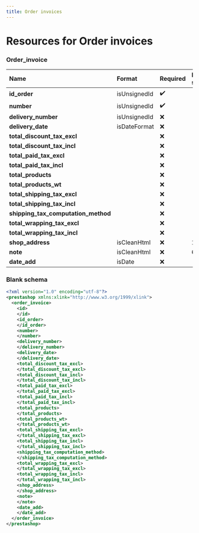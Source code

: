 ```yaml
---
title: Order invoices
---
```


# Resources for Order invoices

### Order_invoice

|                Name                 |    Format    | Required | Max size | Description |
| :---------------------------------- | :----------- | :------- | :------- | :---------- |
| **id_order**                        | isUnsignedId | ✔️       |          | Order ID    |
| **number**                          | isUnsignedId | ✔️       |          |             |
| **delivery_number**                 | isUnsignedId | ❌        |          |             |
| **delivery_date**                   | isDateFormat | ❌        |          |             |
| **total_discount_tax_excl**         |              | ❌        |          |             |
| **total_discount_tax_incl**         |              | ❌        |          |             |
| **total_paid_tax_excl**             |              | ❌        |          |             |
| **total_paid_tax_incl**             |              | ❌        |          |             |
| **total_products**                  |              | ❌        |          |             |
| **total_products_wt**               |              | ❌        |          |             |
| **total_shipping_tax_excl**         |              | ❌        |          |             |
| **total_shipping_tax_incl**         |              | ❌        |          |             |
| **shipping_tax_computation_method** |              | ❌        |          |             |
| **total_wrapping_tax_excl**         |              | ❌        |          |             |
| **total_wrapping_tax_incl**         |              | ❌        |          |             |
| **shop_address**                    | isCleanHtml  | ❌        | 1000     |             |
| **note**                            | isCleanHtml  | ❌        | 65000    |             |
| **date_add**                        | isDate       | ❌        |          |             |


### Blank schema

```xml
<?xml version="1.0" encoding="utf-8"?>
<prestashop xmlns:xlink="http://www.w3.org/1999/xlink">
  <order_invoice>
    <id>
    </id>
    <id_order>
    </id_order>
    <number>
    </number>
    <delivery_number>
    </delivery_number>
    <delivery_date>
    </delivery_date>
    <total_discount_tax_excl>
    </total_discount_tax_excl>
    <total_discount_tax_incl>
    </total_discount_tax_incl>
    <total_paid_tax_excl>
    </total_paid_tax_excl>
    <total_paid_tax_incl>
    </total_paid_tax_incl>
    <total_products>
    </total_products>
    <total_products_wt>
    </total_products_wt>
    <total_shipping_tax_excl>
    </total_shipping_tax_excl>
    <total_shipping_tax_incl>
    </total_shipping_tax_incl>
    <shipping_tax_computation_method>
    </shipping_tax_computation_method>
    <total_wrapping_tax_excl>
    </total_wrapping_tax_excl>
    <total_wrapping_tax_incl>
    </total_wrapping_tax_incl>
    <shop_address>
    </shop_address>
    <note>
    </note>
    <date_add>
    </date_add>
  </order_invoice>
</prestashop>
```

